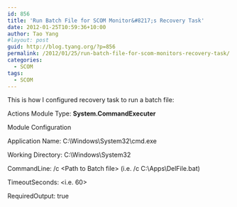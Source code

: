 ```yaml
---
id: 856
title: 'Run Batch File for SCOM Monitor&#8217;s Recovery Task'
date: 2012-01-25T10:59:36+10:00
author: Tao Yang
#layout: post
guid: http://blog.tyang.org/?p=856
permalink: /2012/01/25/run-batch-file-for-scom-monitors-recovery-task/
categories:
  - SCOM
tags:
  - SCOM
---
```

This is how I configured recovery task to run a batch file:

Actions Module Type: <strong>System.CommandExecuter</strong>

Module Configuration

Application Name: C:\Windows\System32\cmd.exe

Working Directory: C:\Windows\System32

CommandLine: /c &lt;Path to Batch file&gt; (i.e. /c C:\Apps\DelFile.bat)

TimeoutSeconds: &lt;i.e. 60&gt;

RequiredOutput: true

&nbsp;

&nbsp;
